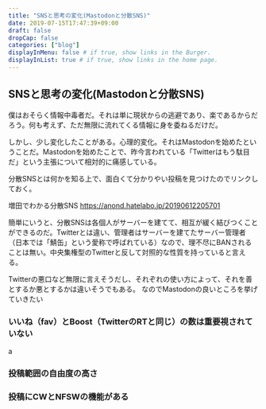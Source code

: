 ```yaml
---
title: "SNSと思考の変化(Mastodonと分散SNS)"
date: 2019-07-15T17:47:39+09:00
draft: false
dropCap: false
categories: ["blog"]
displayInMenu: false # if true, show links in the Burger.
displayInList: true # if true, show links in the home page.
---
```

## SNSと思考の変化(Mastodonと分散SNS)
僕はおそらく情報中毒者だ。それは単に現状からの逃避であり、楽であるからだろう。何も考えず、ただ無限に流れてくる情報に身を委ねるだけだ。

しかし、少し変化したことがある。心理的変化。それはMastodonを始めたということだ。Mastodonを始めたことで、昨今言われている「Twitterはもう駄目だ」という主張について相対的に痛感している。

分散SNSとは何かを知る上で、面白くて分かりやい投稿を見つけたのでリンクしておく。

増田でわかる分散SNS
https://anond.hatelabo.jp/20190612205701

簡単にいうと、分散SNSは各個人がサーバーを建てて、相互が緩く結びつくことができるのだ。Twitterとは違い、管理者はサーバーを建てたサーバー管理者（日本では「鯖缶」という愛称で呼ばれている）なので、理不尽にBANされることは無い。中央集権型のTwitterと反して対照的な性質を持っていると言える。

Twitterの悪口など無限に言えそうだし、それぞれの使い方によって、それを善とするか悪とするかは違いそうでもある。
なのでMastodonの良いところを挙げていきたい

### いいね（fav）とBoost（TwitterのRTと同じ）の数は重要視されていない
a

### 投稿範囲の自由度の高さ

### 投稿にCWとNFSWの機能がある